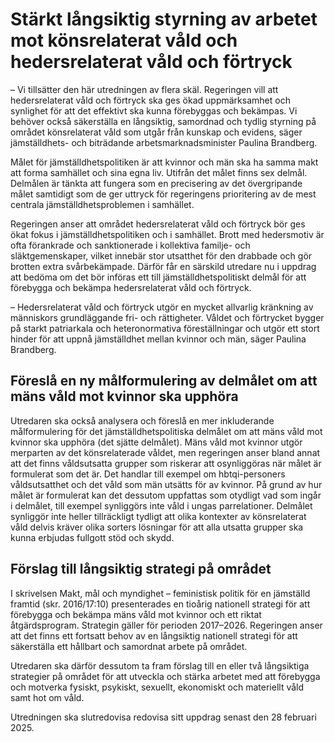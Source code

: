 # Stärkt långsiktig styrning av arbetet mot könsrelaterat våld och hedersrelaterat våld och förtryck

– Vi tillsätter den här utredningen av flera skäl. Regeringen vill att hedersrelaterat våld och förtryck ska ges ökad uppmärksamhet och synlighet för att det effektivt ska kunna förebyggas och bekämpas. Vi behöver också säkerställa en långsiktig, samordnad och tydlig styrning på området könsrelaterat våld som utgår från kunskap och evidens, säger jämställdhets- och biträdande arbetsmarknadsminister Paulina Brandberg.

Målet för jämställdhetspolitiken är att kvinnor och män ska ha samma makt att forma samhället och sina egna liv. Utifrån det målet finns sex delmål. Delmålen är tänkta att fungera som en precisering av det övergripande målet samtidigt som de ger uttryck för regeringens prioritering av de mest centrala jämställdhetsproblemen i samhället.

Regeringen anser att området hedersrelaterat våld och förtryck bör ges ökat fokus i jämställdhetspolitiken och i samhället. Brott med hedersmotiv är ofta förankrade och sanktionerade i kollektiva familje- och släktgemenskaper, vilket innebär stor utsatthet för den drabbade och gör brotten extra svårbekämpade. Därför får en särskild utredare nu i uppdrag att bedöma om det bör införas ett till jämställdhetspolitiskt delmål för att förebygga och bekämpa hedersrelaterat våld och förtryck.

– Hedersrelaterat våld och förtryck utgör en mycket allvarlig kränkning av människors grundläggande fri- och rättigheter. Våldet och förtrycket bygger på starkt patriarkala och heteronormativa föreställningar och utgör ett stort hinder för att uppnå jämställdhet mellan kvinnor och män, säger Paulina Brandberg.

## Föreslå en ny målformulering av delmålet om att mäns våld mot kvinnor ska upphöra

Utredaren ska också analysera och föreslå en mer inkluderande målformulering för det jämställdhetspolitiska delmålet om att mäns våld mot kvinnor ska upphöra (det sjätte delmålet). Mäns våld mot kvinnor utgör merparten av det könsrelaterade våldet, men regeringen anser bland annat att det finns våldsutsatta grupper som riskerar att osynliggöras när målet är formulerat som det är. Det handlar till exempel om hbtqi-personers våldsutsatthet och det våld som män utsätts för av kvinnor. På grund av hur målet är formulerat kan det dessutom uppfattas som otydligt vad som ingår i delmålet, till exempel synliggörs inte våld i ungas parrelationer. Delmålet synliggör inte heller tillräckligt tydligt att olika kontexter av könsrelaterat våld delvis kräver olika sorters lösningar för att alla utsatta grupper ska kunna erbjudas fullgott stöd och skydd.

## Förslag till långsiktig strategi på området

I skrivelsen Makt, mål och myndighet – feministisk politik för en jämställd framtid (skr. 2016/17:10) presenterades en tioårig nationell strategi för att förebygga och bekämpa mäns våld mot kvinnor och ett riktat åtgärdsprogram. Strategin gäller för perioden 2017–2026. Regeringen anser att det finns ett fortsatt behov av en långsiktig nationell strategi för att säkerställa ett hållbart och samordnat arbete på området.

Utredaren ska därför dessutom ta fram förslag till en eller två långsiktiga strategier på området för att utveckla och stärka arbetet med att förebygga och motverka fysiskt, psykiskt, sexuellt, ekonomiskt och materiellt våld samt hot om våld.

Utredningen ska slutredovisa redovisa sitt uppdrag senast den 28 februari 2025.
